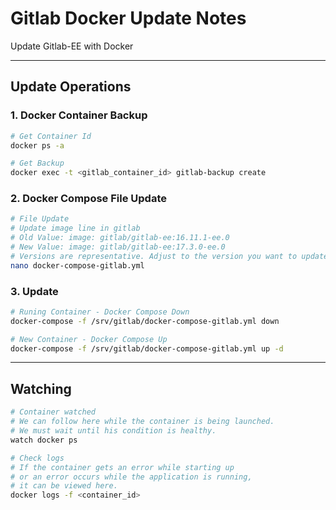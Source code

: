 # Gitlab Docker Update Notes

Update Gitlab-EE with Docker

***

## Update Operations

### 1. Docker Container Backup

```bash
# Get Container Id
docker ps -a 

# Get Backup
docker exec -t <gitlab_container_id> gitlab-backup create
```

### 2. Docker Compose File Update

```bash
# File Update
# Update image line in gitlab
# Old Value: image: gitlab/gitlab-ee:16.11.1-ee.0
# New Value: image: gitlab/gitlab-ee:17.3.0-ee.0
# Versions are representative. Adjust to the version you want to update to next
nano docker-compose-gitlab.yml
```

### 3. Update

```bash
# Runing Container - Docker Compose Down
docker-compose -f /srv/gitlab/docker-compose-gitlab.yml down
```
```bash
# New Container - Docker Compose Up 
docker-compose -f /srv/gitlab/docker-compose-gitlab.yml up -d
```

***

## Watching

```bash 
# Container watched
# We can follow here while the container is being launched. 
# We must wait until his condition is healthy.
watch docker ps

# Check logs
# If the container gets an error while starting up 
# or an error occurs while the application is running, 
# it can be viewed here.
docker logs -f <container_id>
```